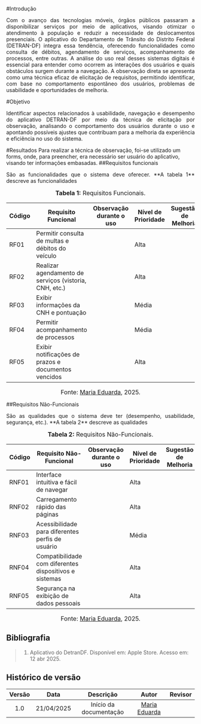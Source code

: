 #Introdução
<p align="justify">
Com o avanço das tecnologias móveis, órgãos públicos passaram a disponibilizar serviços por meio de aplicativos, visando otimizar o atendimento à população e reduzir a necessidade de deslocamentos presenciais. O aplicativo do Departamento de Trânsito do Distrito Federal (DETRAN-DF) integra essa tendência, oferecendo funcionalidades como consulta de débitos, agendamento de serviços, acompanhamento de processos, entre outras. A análise do uso real desses sistemas digitais é essencial para entender como ocorrem as interações dos usuários e quais obstáculos surgem durante a navegação. A observação direta se apresenta como uma técnica eficaz de elicitação de requisitos, permitindo identificar, com base no comportamento espontâneo dos usuários, problemas de usabilidade e oportunidades de melhoria.
</p>

#Objetivo
<p align="justify">
Identificar aspectos relacionados à usabilidade, navegação e desempenho do aplicativo DETRAN-DF por meio da técnica de elicitação por observação, analisando o comportamento dos usuários durante o uso e apontando possíveis ajustes que contribuam para a melhoria da experiência e eficiência no uso do sistema.
</p>

#Resultados
Para realizar a técnica de observação, foi-se utilizado um forms, onde, para preencher, era necessário ser usuário do aplicativo, visando ter informações embasadas.
##Requisitos funcionais
<p align="justify">
São as funcionalidades que o sistema deve oferecer.
**A tabela 1** descreve as funcionalidades

<font size="3"><p style="text-align: center">**Tabela 1:** Requisitos Funcionais.</p></font>

| Código | Requisito Funcional                                              | Observação durante o uso | Nível de Prioridade | Sugestão de Melhoria |
|--------|------------------------------------------------------------------|---------------------------|----------------------|-----------------------|
| RF01   | Permitir consulta de multas e débitos do veículo                |                           | Alta                 |                       |
| RF02   | Realizar agendamento de serviços (vistoria, CNH, etc.)         |                           | Alta                 |                       |
| RF03   | Exibir informações da CNH e pontuação                           |                           | Média                |                       |
| RF04   | Permitir acompanhamento de processos                            |                           | Média                |                       |
| RF05   | Exibir notificações de prazos e documentos vencidos            |                           | Alta                 |                       |
<font size="3"><p style="text-align: center">Fonte: [Maria Eduarda](https://github.com/maaduh), 2025.</p></font>

</p>

##Requisitos Não-Funcionais
<p align="justify">
São as qualidades que o sistema deve ter (desempenho, usabilidade, segurança, etc.).
**A tabela 2** descreve as qualidades

<font size="3"><p style="text-align: center">**Tabela 2:** Requisitos Não-Funcionais.</p></font>

| Código | Requisito Não-Funcional                                         | Observação durante o uso | Nível de Prioridade | Sugestão de Melhoria |
|--------|------------------------------------------------------------------|---------------------------|----------------------|-----------------------|
| RNF01  | Interface intuitiva e fácil de navegar                          |                           | Alta                 |                       |
| RNF02  | Carregamento rápido das páginas                                 |                           | Alta                 |                       |
| RNF03  | Acessibilidade para diferentes perfis de usuário                |                           | Média                |                       |
| RNF04  | Compatibilidade com diferentes dispositivos e sistemas          |                           | Alta                 |                       |
| RNF05  | Segurança na exibição de dados pessoais                         |                           | Alta                 |                       |
<font size="3"><p style="text-align: center">Fonte: [Maria Eduarda](https://github.com/maaduh), 2025.</p></font>

</p>

## Bibliografia

> 1. Aplicativo do DetranDF. Disponível em: Apple Store. Acesso em: 12 abr 2025.

## Histórico de versão

| Versão |    Data    |       Descrição        |                     Autor                      |                  Revisor                   |
| :----: | :--------: | :--------------------: | :--------------------------------------------: | :----------------------------------------: |
|  1.0   | 21/04/2025 | Início da documentação | [Maria Eduarda](https://github.com/maaduh)  |  |
